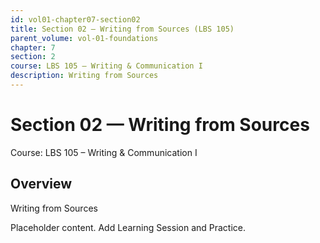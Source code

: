 ```yaml
---
id: vol01-chapter07-section02
title: Section 02 — Writing from Sources (LBS 105)
parent_volume: vol-01-foundations
chapter: 7
section: 2
course: LBS 105 – Writing & Communication I
description: Writing from Sources
---
```



# Section 02 — Writing from Sources
Course: LBS 105 – Writing & Communication I

## Overview
Writing from Sources


Placeholder content. Add Learning Session and Practice.
